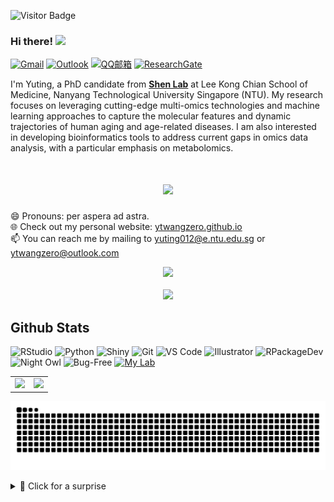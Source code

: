 ![Visitor Badge](https://visitor-badge.laobi.icu/badge?page_id=ytwangZero)

### Hi there! <img src="https://media.giphy.com/media/hvRJCLFzcasrR4ia7z/giphy.gif" width="30px"/><br>

[![Gmail](https://img.shields.io/badge/-Gmail-c14438?style=flat&logo=Gmail&logoColor=white)](mailto:ytwangzero@gmail.com)
[![Outlook](https://img.shields.io/badge/-Outlook-0078D4?style=flat&logo=Microsoft-Outlook&logoColor=white)](mailto:ytwangzero@outlook.com)
[![QQ邮箱](https://img.shields.io/badge/-QQ邮箱-FFA500?style=flat&logo=Mail.Ru&logoColor=white)](mailto:2750811897@qq.com)
[![ResearchGate](https://img.shields.io/badge/ResearchGate-00CCBB?style=flat&logo=ResearchGate&logoColor=white)](https://www.researchgate.net/profile/Yuting-Wang-112)

I'm Yuting, a PhD candidate from <a href="https://www.shen-lab.org/">**Shen Lab**</a></li> at Lee Kong Chian School of Medicine, Nanyang Technological University Singapore (NTU). My research focuses on leveraging cutting-edge multi-omics technologies and machine learning approaches to capture the molecular features and dynamic trajectories of human aging and age-related diseases. I am also interested in developing bioinformatics tools to address current gaps in omics data analysis, with a particular emphasis on metabolomics.

<h1 align="center"> <a href="https://sunguoqi.com/"> <img src="https://readme-typing-svg.herokuapp.com/?lines=console.log(%22Hello%2C%20World!%22);Welcome%20to%20zero%20Github!&center=true&size=27"> </a> </h1>

😄 Pronouns: per aspera ad astra.<br>
🌐 Check out my personal website: <a href="https://ytwangzero.github.io/">ytwangzero.github.io</a><br>
📫 You can reach me by mailing to <yuting012@e.ntu.edu.sg> or <ytwangzero@outlook.com>

<div align="center"> <img src="https://github-readme-streak-stats.herokuapp.com/?user=ytwangZero" /> </div><br>
<div align="center">
  <img src="https://streak-stats.demolab.com?user=ytwangZero" />
</div>

## Github Stats

![RStudio](https://img.shields.io/badge/RStudio-75AADB?style=flat&logo=rstudio&logoColor=white)
![Python](https://img.shields.io/badge/Python-3776AB?style=flat&logo=python&logoColor=white)
![Shiny](https://img.shields.io/badge/Shiny-45b8d8?style=flat&logo=rstudio&logoColor=white)
![Git](https://img.shields.io/badge/Git-F05032?style=flat&logo=git&logoColor=white)
![VS Code](https://img.shields.io/badge/VS_Code-007ACC?style=flat&logo=visual-studio-code&logoColor=white)
![Illustrator](https://img.shields.io/badge/Illustrator-FF9A00?style=flat&logo=adobe-illustrator&logoColor=white)
![RPackageDev](https://img.shields.io/badge/R_Package-Developer-informational)
![Night Owl](https://img.shields.io/badge/Night%20Owl-%F0%9F%90%B0-darkblue)
![Bug-Free](https://img.shields.io/badge/Code-Bug_Free-green)
[![My Lab](https://img.shields.io/badge/My_Lab-GEAR@PKU-blue?style=flat&logo=academia&logoColor=white)](https://gearpku2020.github.io/)


<table>
  <tr>
    <td>
      <img src="https://github-readme-stats.vercel.app/api?username=ytwangZero&show_icons=true&theme=holi" />
    </td>
    <td>
      <img src="https://github-readme-stats.vercel.app/api/top-langs/?username=ytwangZero&layout=compact&theme=holi" />
    </td>
  </tr>
</table>



![](https://github.com/ytwangZero/ytwangZero/blob/output/github-contribution-grid-snake-dark.svg)

<details>
<summary>🎁 Click for a surprise</summary>
  
> [🐍 Play a Game!](https://playsnake.org/)

</details>





